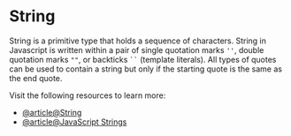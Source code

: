 # String

String is a primitive type that holds a sequence of characters. String in Javascript is written within a pair of single quotation marks `''`, double quotation marks `""`, or backticks ` `` ` (template literals). All types of quotes can be used to contain a string but only if the starting quote is the same as the end quote.

Visit the following resources to learn more:

- [@article@String](https://developer.mozilla.org/en-US/docs/Web/JavaScript/Reference/Global_Objects/String)
- [@article@JavaScript Strings](https://javascript.info/string)
